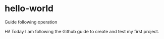 # hello-world
Guide following operation

Hi!
Today I am following the Github guide to create and test my first project.
